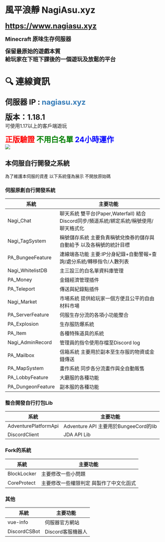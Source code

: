 # 風平浪靜 NagiAsu.xyz 
<font size="5"><b>https://www.nagiasu.xyz</b></font>

<font size="4"><b>Minecraft 原味生存伺服器</b></font>

<font size="4"><b>保留最原始的遊戲本質</b></font>  
<font size="4"><b>給玩家在下班下課後的一個遊玩及放鬆的平台</b></font>

# :mag: 連線資訊
<font size="5"><b>伺服器 IP : <font color="#337ab7">nagiasu.xyz</font></b></font>

<font size="5"><b>版本：1.18.1  </b></font>  
<font size="3">可使用1.17以上的客戶端遊玩</font> 

<font size="5" color="red"><b>正版驗證</b></font><font size="5" color="green"><b>  不用白名單</b></font><font size="5" color="blue"><b>  24小時運作</b></font>  
<img src="https://minecraft-mp.com/leaderboard-223828.png">

## 本伺服自行開發之系統
為了維護本伺服的資產 以下系統僅為展示 不開放原始碼  
### 伺服原創自行開發系統
| 系統 | 主要功能 | 
| -------- | -------- |
|  Nagi_Chat | 聊天系統 雙平台(Paper,Waterfall) 結合Discord同步/頻道系統/綁定系統/稱號使用/聊天格式化  |
Nagi_TagSystem | 稱號儲存系統 主要負責稱號兌換券的儲存與自動給予 以及各稱號的統計目標 |
PA_BungeeFeature | 連線端各功能 主要:IP分身紀錄+自動警報+查詢/處分系統/轉移指令/人數列表 |
Nagi_WhitelistDB | 主三設三的白名單資料庫管理 |
PA_Money | 金錢經濟管理插件
PA_Teleport | 傳送與紀錄點插件 |
Nagi_Market | 市場系統 提供給玩家一個方便且公平的自由材料市場 |
PA_ServerFeature | 伺服生存分流的各項小功能整合 |
PA_Explosion | 生存服防爆系統 |
PA_Item | 各種特殊道具的系統 |
Nagi_AdminRecord | 管理員的指令使用存檔至Discord log |
PA_Mailbox | 信箱系統 主要用於副本至生存服的物資或金錢傳送 |
PA_MapSystem | 畫作系統 同步各分流畫作與全自動販售 |
PA_LobbyFeature | 大廳服的各種功能 |
PA_DungeonFeature | 副本服的各種功能 |

### 整合開發自行打包Lib
| 系統 | 主要功能 | 
| -------- | -------- |
| AdventurePlatformApi | Adventure API 主要用於BungeeCord的lib |
| DiscordClient | JDA API Lib |

### Fork的系統
| 系統 | 主要功能 | 
| -------- | -------- |
| BlockLocker | 主要修改一些小問題 |
| CoreProtect | 主要修改一些權限判定 與製作了中文化函式 |

### 其他
| 系統 | 主要功能 | 
| -------- | -------- |
| vue-info | 伺服器官方網站 |
| DiscordCSBot | Discord客服機器人 |
